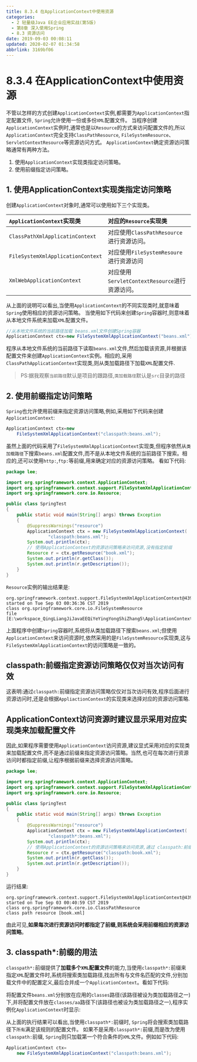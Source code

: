 ```yaml
---
title: 8.3.4 在ApplicationContext中使用资源
categories: 
  - 2 轻量级Java EE企业应用实战(第5版)
  - 第8章 深入使用Spring
  - 8.3 资源访问
date: 2019-09-03 00:08:11
updated: 2020-02-07 01:34:58
abbrlink: 3169bf06
---
```

# 8.3.4 在ApplicationContext中使用资源 #
不管以怎样的方式创建`ApplicationContext`实例,都需要为`ApplicationContext`指定配置文件, `Spring`允许使用一份或多份`XML`配置文件。
当程序创建`ApplicationContext`实例时,通常也是以`Resource`的方式来访问配置文件的,所以`ApplicationContext`完全支持`ClassPathResource`, `FileSystemResource`、 `ServletContextResource`等资源访问方式。 `ApplicationContext`确定资源访问策略通常有两种方法。
1. 使用`ApplicationContext`实现类指定访问策略。
2. 使用前缀指定访问策略。

## 1. 使用ApplicationContext实现类指定访问策略 ##
创建`ApplicationContext`对象时,通常可以使用如下三个实现类。

|`ApplicationContext`实现类|对应的`Resource`实现类|
|:---|:---|
|`ClassPathXmlApplicatinContext`|对应使用`ClassPathResource`进行资源访问。|
|`FileSystemXmlApplicationContext`|对应使用`FileSystemResoure`进行资源访问|
|`XmlWebApplicationContext`|对应使用`ServletContextResource`进行资源访问。|

从上面的说明可以看出,当使用`ApplicationContext`的不同实现类时,就意味着`Spring`使用相应的资源访问策略。
当使用如下代码来创建`Spring`容器时,则意味着从本地文件系统来加载`XML`配置文件。
```java
//从本地文件系统的当前路径加载 beans.xml文件创建Spring容器
ApplicationContext ctx=new FileSystemXmlApplicationContext("beans.xml");
```
程序从本地文件系统的当前路径下读取`beans.xml`文件,然后加载该资源,并根据该配置文件来创建`ApplicationContext`实例。相应的,采用`ClassPathApplicationContext`实现类,则从类加载路径下加载`XML`配置文件.
> PS:据我观察`当前路径`默认是项目的跟路径,`类加载路径`默认是`src`目录的路径

## 2. 使用前缀指定访问策略 ##
`Spring`也允许使用前缀来指定资源访问策略,例如,采用如下代码来创建`ApplicationContext`:
```java
ApplicationContext ctx=new
    FileSystemXmlApplicationContext("classpath:beans.xml");
```
虽然上面的代码采用了`FileSystemXmlApplicationContext`实现类,但程序依然从`类加载路径`下搜索`beans.xml`配置文件,而不是从本地文件系统的当前路径下搜索。相应的,还可以使用`http:`,`ftp:`等前缀,用来确定对应的资源访问策略。
看如下代码:
```java
package lee;

import org.springframework.context.ApplicationContext;
import org.springframework.context.support.FileSystemXmlApplicationContext;
import org.springframework.core.io.Resource;

public class SpringTest
{
    public static void main(String[] args) throws Exception
    {
        @SuppressWarnings("resource")
        ApplicationContext ctx = new FileSystemXmlApplicationContext(
                "classpath:beans.xml");
        System.out.println(ctx);
        // 使用ApplicationContext的资源访问策略来访问资源,没有指定前缀
        Resource r = ctx.getResource("book.xml");
        System.out.println(r.getClass());
        System.out.println(r.getDescription());
    }
}
```
`Resource`实例的输出结果是:
```
org.springframework.context.support.FileSystemXmlApplicationContext@439f5b3d, started on Tue Sep 03 00:36:36 CST 2019
class org.springframework.core.io.FileSystemResource
file [E:\workspace_QingLiangJiJavaEEQiYeYingYongShiZhang5\ApplicationContext\book.xml]
```
上面程序中创建`Spring`容器时,系统将从类加载路径下搜索`beans.xml`;但使用`ApplicationContext`来访问资源时,依然采用的是`FileSystemResource`实现类,这与`FileSystemXmlApplicationContext`的访问策略是一致的。
## classpath:前缀指定资源访问策略仅仅对当次访问有效 ##
这表明:通过`classpath:`前缀指定资源访问策略仅仅对当次访问有效,程序后面进行资源访问时,还是会根据`AppliactionContext`的实现类来选择对应的资源访问策略.
## ApplicationContext访问资源时建议显示采用对应实现类来加载配置文件 ##
因此,如果程序需要使用`ApplicationContext`访问资源,建议显式采用对应的实现类来加载配置文件,而不是通过前缀来指定资源访问策略。当然,也可在每次进行资源访问时都指定前缀,让程序根据前缀来选择资源访问策略。
```java
package lee;

import org.springframework.context.ApplicationContext;
import org.springframework.context.support.FileSystemXmlApplicationContext;
import org.springframework.core.io.Resource;

public class SpringTest
{
    public static void main(String[] args) throws Exception
    {
        @SuppressWarnings("resource")
        ApplicationContext ctx = new FileSystemXmlApplicationContext(
                "classpath*:beans.xml");
        System.out.println(ctx);
        // 使用ApplicationContext的资源访问策略来访问资源,通过 classpath:前缀指定策略
        Resource r = ctx.getResource("classpath:book.xml");
        System.out.println(r.getClass());
        System.out.println(r.getDescription());
    }
}
```
运行结果:
```
org.springframework.context.support.FileSystemXmlApplicationContext@439f5b3d, started on Tue Sep 03 00:40:59 CST 2019
class org.springframework.core.io.ClassPathResource
class path resource [book.xml]
```
由此可见,**如果每次进行资源访问时都指定了前缀,则系统会采用前缀相应的资源访问策略**。
## 3. classpath*:前缀的用法 ##
`classpath*:`前缀提供了**加载多个`XML`配置文件**的能力,当使用`classpath*:`前缀来指定`XML`配置文件时,系统将搜索类加载路径,找出所有与文件名匹配的文件,分别加载文件中的配置定义,最后合并成一个`ApplicationContext`。看如下代码:

将配置文件`beans.xml`分别放在应用的`classes`路径(该路径被设为类加载路径之一)下,并将配置文件放在`classes/aa`路径下(该路径也被设为类加载路径之一),程序实例化`ApplicationContext`时显示:


从上面的执行结果可以看出,当使用`classpath*:`前缀时, `Spring`将会搜索类加载路径下`所有`满足该规则的配置文件。
如果不是采用`classpath*:`前缀,而是改为使用`classpath:`前缀, `Spring`则只加载第一个符合条件的`XML`文件。例如如下代码:
```java
ApplicationContext ctx=
    new FileSystemXmlApplicationContext("classpath:beans.xml");
```


